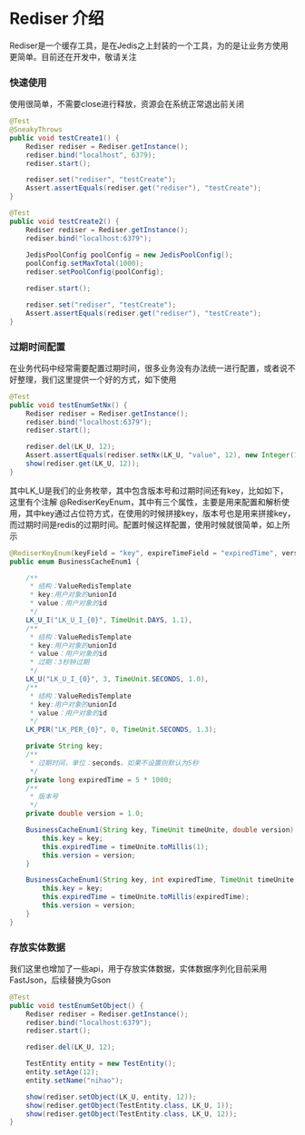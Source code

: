 # Rediser 介绍
Rediser是一个缓存工具，是在Jedis之上封装的一个工具，为的是让业务方使用更简单。目前还在开发中，敬请关注

### 快速使用
使用很简单，不需要close进行释放，资源会在系统正常退出前关闭
```java
@Test
@SneakyThrows
public void testCreate1() {
    Rediser rediser = Rediser.getInstance();
    rediser.bind("localhost", 6379);
    rediser.start();

    rediser.set("rediser", "testCreate");
    Assert.assertEquals(rediser.get("rediser"), "testCreate");
}

@Test
public void testCreate2() {
    Rediser rediser = Rediser.getInstance();
    rediser.bind("localhost:6379");
    
    JedisPoolConfig poolConfig = new JedisPoolConfig();
    poolConfig.setMaxTotal(1000);
    rediser.setPoolConfig(poolConfig);

    rediser.start();

    rediser.set("rediser", "testCreate");
    Assert.assertEquals(rediser.get("rediser"), "testCreate");
}
```

### 过期时间配置
在业务代码中经常需要配置过期时间，很多业务没有办法统一进行配置，或者说不好整理，我们这里提供一个好的方式，如下使用
```java
@Test
public void testEnumSetNx() {
    Rediser rediser = Rediser.getInstance();
    rediser.bind("localhost:6379");
    rediser.start();

    rediser.del(LK_U, 12);
    Assert.assertEquals(rediser.setNx(LK_U, "value", 12), new Integer(1));
    show(rediser.get(LK_U, 12));
}
```
其中LK_U是我们的业务枚举，其中包含版本号和过期时间还有key，比如如下，这里有个注解 @RediserKeyEnum，其中有三个属性，主要是用来配置和解析使用，其中key通过占位符方式，在使用的时候拼接key，版本号也是用来拼接key，而过期时间是redis的过期时间。配置时候这样配置，使用时候就很简单，如上所示
```java
@RediserKeyEnum(keyField = "key", expireTimeField = "expiredTime", versionField = "version")
public enum BusinessCacheEnum1 {

    /**
     * 结构：ValueRedisTemplate
     * key:用户对象的unionId
     * value：用户对象的id
     */
    LK_U_I("LK_U_I_{0}", TimeUnit.DAYS, 1.1),
    /**
     * 结构：ValueRedisTemplate
     * key:用户对象的unionId
     * value：用户对象的id
     * 过期：3秒钟过期
     */
    LK_U("LK_U_I_{0}", 3, TimeUnit.SECONDS, 1.0),
    /**
     * 结构：ValueRedisTemplate
     * key:用户对象的unionId
     * value：用户对象的id
     */
    LK_PER("LK_PER_{0}", 0, TimeUnit.SECONDS, 1.3);

    private String key;
    /**
     * 过期时间，单位：seconds。如果不设置则默认为5秒
     */
    private long expiredTime = 5 * 1000;
    /**
     * 版本号
     */
    private double version = 1.0;

    BusinessCacheEnum1(String key, TimeUnit timeUnite, double version) {
        this.key = key;
        this.expiredTime = timeUnite.toMillis(1);
        this.version = version;
    }

    BusinessCacheEnum1(String key, int expiredTime, TimeUnit timeUnite, double version) {
        this.key = key;
        this.expiredTime = timeUnite.toMillis(expiredTime);
        this.version = version;
    }
}
```

### 存放实体数据
我们这里也增加了一些api，用于存放实体数据，实体数据序列化目前采用FastJson，后续替换为Gson
```java
@Test
public void testEnumSetObject() {
    Rediser rediser = Rediser.getInstance();
    rediser.bind("localhost:6379");
    rediser.start();

    rediser.del(LK_U, 12);

    TestEntity entity = new TestEntity();
    entity.setAge(12);
    entity.setName("nihao");

    show(rediser.setObject(LK_U, entity, 12));
    show(rediser.getObject(TestEntity.class, LK_U, 1));
    show(rediser.getObject(TestEntity.class, LK_U, 12));
}
```
